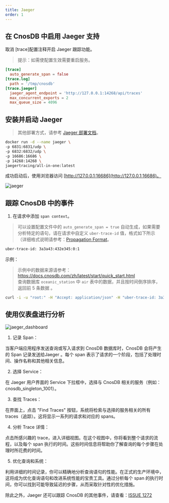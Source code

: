 ```yaml
---
title: Jaeger
order: 1
---
```



## 在 CnosDB 中启用 Jaeger 支持

取消 [trace]配置注释开启 Jaeger 跟踪功能。
> 提示：如需使配置生效需要重启服务。

```toml
[trace]
  auto_generate_span = false
[trace.log]
  path = '/tmp/cnosdb'
[trace.jaeger]
  jaeger_agent_endpoint = 'http://127.0.0.1:14268/api/traces'
  max_concurrent_exports = 2
  max_queue_size = 4096
```

## 安装并启动 Jaeger
> 其他部署方式，请参考 [Jaeger 部署文档](https://www.jaegertracing.io/docs/deployment/)。

```bash
docker run -d --name jaeger \
-p 6831:6831/udp \
-p 6832:6832/udp \
-p 16686:16686 \
-p 14268:14268 \
jaegertracing/all-in-one:latest
```

成功启动后，使用浏览器访问 [http://127.0.0.1:16686](http://127.0.0.1:16686)。

![jaeger](/img/jaeger_setup.png)

## 跟踪 CnosDB 中的事件

1. 在请求中添加 `span context`。

> 可以设置配置文件中的 `auto_generate_span = true` 自动生成，如果需要分析特定的语句，请在请求中自定义 `uber-trace-id` 值，格式如下所示（详细格式说明请参考：[Propagation Format](https://www.jaegertracing.io/docs/1.46/client-libraries/#propagation-format)。

```bash
uber-trace-id: 3a3a43:432e345:0:1
```

示例：

> 示例中的数据来源请参考：https://docs.cnosdb.com/zh/latest/start/quick_start.html \
> 查询数据库 `oceanic_station` 中 `air` 表中的数据，并且按时间倒序排序，返回前 5 条数据 。

```bash
curl -i -u "root:" -H "Accept: application/json" -H "uber-trace-id: 3a3a43:432e345:0:1" -XPOST "http://127.0.0.1:8902/api/v1/sql?db=oceanic_station&pretty=true" -d "select * from air order by time desc limit 5;"
```

## 使用仪表盘进行分析

![jaeger_dashboard](/img/jaeger_dashboard.png)

1. 记录 Span：

当客户端应用程序发送查询或写入请求到 CnosDB 数据库时，CnosDB 会将产生的 Span 记录发送给Jaeger 。每个 span 表示了请求的一个阶段，包括了处理时间、操作名称和其他相关信息。

2. 选择 Service：

在 Jaeger 用户界面的 Service 下拉框中，选择与 CnosDB 相关的服务（例如：cnosdb_singleton_1001）。

3. 查找 Traces：

在界面上，点击 "Find Traces" 按钮，系统将检索与选择的服务相关的所有 traces（追踪）。这将显示一系列的请求和对应的 spans。

4. 分析 Trace 详情：

点击所感兴趣的 trace，进入详细视图。在这个视图中，你将看到整个请求的流程，以及每个 span 执行的时间。这些时间信息将帮助你了解查询的每个步骤在处理时所花费的时间。

5. 优化查询和系统：

利用详细的时间记录，你可以精确地分析查询语句的性能。在正式的生产环境中，这将成为优化查询语句和改进系统性能的宝贵工具。通过分析每个 span 的执行时间，你可以找到可能导致延迟的步骤，从而采取针对性的优化措施。

除此之外，Jaeger 还可以跟踪 CnosDB 的其他事件，请查看：[ISSUE 1272](https://github.com/cnosdb/cnosdb/issues/1272)